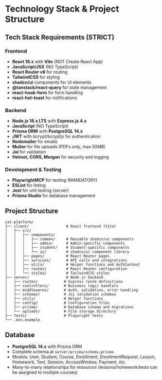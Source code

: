 # Technology Stack & Project Structure

## Tech Stack Requirements (STRICT)

### Frontend
- **React 18.x** with **Vite** (NOT Create React App)
- **JavaScript/JSX** (NO TypeScript)
- **React Router v6** for routing
- **TailwindCSS** for styling
- **shadcn/ui** components for UI elements
- **@tanstack/react-query** for state management
- **react-hook-form** for form handling
- **react-hot-toast** for notifications

### Backend
- **Node.js 18.x LTS** with **Express.js 4.x**
- **JavaScript** (NO TypeScript)  
- **Prisma ORM** with **PostgreSQL 14.x**
- **JWT** with bcrypt/bcryptjs for authentication
- **Nodemailer** for emails
- **Multer** for file uploads (PDFs only, max 50MB)
- **Joi** for validation
- **Helmet, CORS, Morgan** for security and logging

### Development & Testing
- **PlaywrightMCP** for testing (MANDATORY)
- **ESLint** for linting
- **Jest** for unit testing (server)
- **Prisma Studio** for database management

## Project Structure
```
sat-platform/
├── client/                 # React frontend (Vite)
│   ├── src/
│   │   ├── components/
│   │   │   ├── common/     # Reusable shadcn/ui components
│   │   │   ├── admin/      # Admin-specific components  
│   │   │   ├── student/    # Student-specific components
│   │   │   └── ui/         # shadcn/ui component library
│   │   ├── pages/          # React Router pages
│   │   ├── services/       # API calls and integrations
│   │   ├── utils/          # Helper functions and AuthContext
│   │   ├── routes/         # React Router configuration
│   │   └── styles/         # TailwindCSS styles
├── server/                 # Node.js backend
│   ├── routes/            # Express route definitions
│   ├── controllers/       # Business logic handlers
│   ├── middlewares/       # Auth, validation, error handling
│   ├── schemas/           # Joi validation schemas
│   ├── utils/             # Helper functions
│   ├── config/            # Configuration files
│   ├── prisma/            # Database schema and migrations
│   └── uploads/           # File storage directory
├── tests/                 # Playwright tests
└── .env.example
```

## Database
- **PostgreSQL 14.x** with Prisma ORM
- Complete schema at `server/prisma/schema.prisma`
- Models: User, Student, Course, Enrollment, EnrollmentRequest, Lesson, Homework, Test, Session, AccessWindow, Payment, etc.
- Many-to-many relationships for resources (lessons/homework/tests can be assigned to multiple courses)